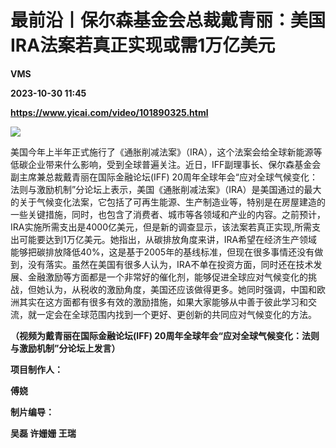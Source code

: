 # 最前沿丨保尔森基金会总裁戴青丽：美国IRA法案若真正实现或需1万亿美元
**VMS**

**2023-10-30 11:45**

**https://www.yicai.com/video/101890325.html**

![](http://imgcdn.yicai.com/vms-new/2023/10/6cd45e737554add4071a518525f9775b_fC3y.jpg) 

美国今年上半年正式施行了《通胀削减法案》（IRA），这个法案会给全球新能源等低碳企业带来什么影响，受到全球普遍关注。近日，IFF副理事长、保尔森基金会副主席兼总裁戴青丽在国际金融论坛(IFF) 20周年全球年会“应对全球气候变化：法则与激励机制”分论坛上表示，美国《通胀削减法案》（IRA）是美国通过的最大的关于气候变化法案，它包括了可再生能源、生产制造业等，特别是在房屋建造的一些关键措施，同时，也包含了消费者、城市等各领域和产业的内容。之前预计，IRA实施所需支出是4000亿美元，但是新的调查显示，该法案若真正实现,所需支出可能要达到1万亿美元。她指出，从碳排放角度来讲，IRA希望在经济生产领域能够把碳排放降低40%，这是基于2005年的基线标准，但现在很多事情还没有做到，没有落实。虽然在美国有很多人认为，IRA不单在投资方面，同时还在技术发展、金融激励等方面都是一个非常好的催化剂，能够促进全球应对气候变化的挑战，但她认为，从税收的激励角度，美国还应该做得更多。她同时强调，中国和欧洲其实在这方面都有很多有效的激励措施，如果大家能够从中善于彼此学习和交流，就一定会在全球范围内找到一个更好、更创新的共同应对气候变化的方法。

**（视频为戴青丽在国际金融论坛(IFF) 20周年全球年会“应对全球气候变化：法则与激励机制”分论坛上发言）**

**项目制作人：**

**傅娆**

**制片编导：**

**吴磊 许姗姗 王瑞**
